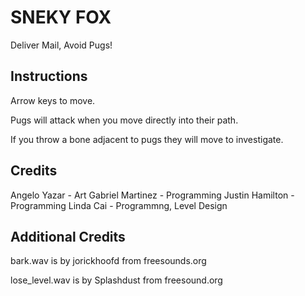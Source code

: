 # SNEKY FOX

Deliver Mail, Avoid Pugs!

## Instructions

Arrow keys to move.

Pugs will attack when you move directly into their path.

If you throw a bone adjacent to pugs they will move to investigate.

## Credits

Angelo Yazar - Art
Gabriel Martinez - Programming
Justin Hamilton - Programming
Linda Cai - Programmng, Level Design

## Additional Credits

bark.wav is by jorickhoofd from freesounds.org

lose_level.wav is by Splashdust from freesound.org

